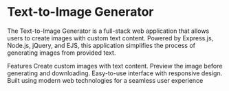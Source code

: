 # Text-to-Image Generator

The Text-to-Image Generator is a full-stack web application that allows users to create images with custom text content. Powered by Express.js, Node.js, jQuery, and EJS, this application simplifies the process of generating images from provided text.

Features
Create custom images with text content.
Preview the image before generating and downloading.
Easy-to-use interface with responsive design.
Built using modern web technologies for a seamless user experience

